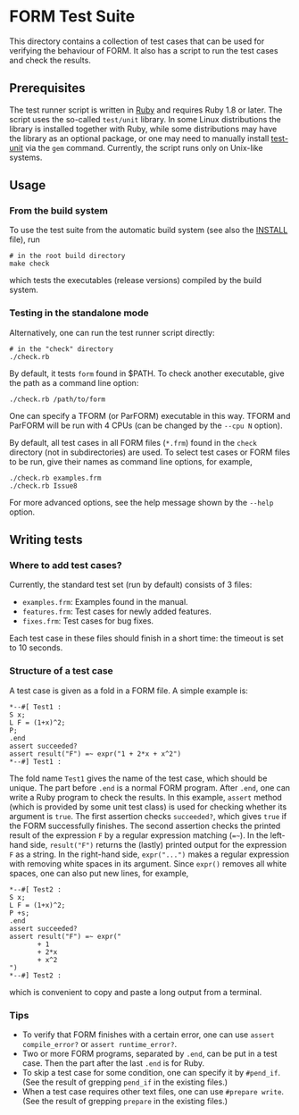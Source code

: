 FORM Test Suite
===============

This directory contains a collection of test cases that can be used for
verifying the behaviour of FORM. It also has a script to run the test cases and
check the results.

Prerequisites
-------------

The test runner script is written in [Ruby](https://www.ruby-lang.org/)
and requires Ruby 1.8 or later. The script uses the so-called `test/unit`
library. In some Linux distributions the library is installed together with
Ruby, while some distributions may have the library as an optional package,
or one may need to manually install
[test-unit](http://test-unit.github.io/test-unit/en/) via the `gem` command.
Currently, the script runs only on Unix-like systems.

Usage
-----

### From the build system

To use the test suite from the automatic build system
(see also the [INSTALL](../INSTALL) file),
run

```
# in the root build directory
make check
```

which tests the executables (release versions) compiled by the build system.

### Testing in the standalone mode

Alternatively, one can run the test runner script directly:

```
# in the "check" directory
./check.rb
```

By default, it tests `form` found in $PATH.
To check another executable, give the path as a command line option:

```
./check.rb /path/to/form
```

One can specify a TFORM (or ParFORM) executable in this way.
TFORM and ParFORM will be run with 4 CPUs (can be changed by the `--cpu N`
option).

By default, all test cases in all FORM files (`*.frm`) found in the `check`
directory (not in subdirectories) are used. To select test cases or FORM files
to be run, give their names as command line options, for example,

```
./check.rb examples.frm
./check.rb Issue8
```

For more advanced options, see the help message shown by the `--help` option.

Writing tests
-------------

### Where to add test cases?

Currently, the standard test set (run by default) consists of 3 files:

- `examples.frm`: Examples found in the manual.
- `features.frm`: Test cases for newly added features.
- `fixes.frm`: Test cases for bug fixes.

Each test case in these files should finish in a short time: the timeout is set
to 10 seconds.

### Structure of a test case

A test case is given as a fold in a FORM file. A simple example is:

```
*--#[ Test1 :
S x;
L F = (1+x)^2;
P;
.end
assert succeeded?
assert result("F") =~ expr("1 + 2*x + x^2")
*--#] Test1 : 
```

The fold name `Test1` gives the name of the test case, which should be unique.
The part before `.end` is a normal FORM program. After `.end`, one can write
a Ruby program to check the results. In this example, `assert` method (which is
provided by some unit test class) is used for checking whether its argument is
`true`. The first assertion checks `succeeded?`, which gives `true` if the FORM
successfully finishes. The second assertion checks the printed result of the
expression `F` by a regular expression matching (`=~`). In the left-hand side,
`result("F")` returns the (lastly) printed output for the expression `F` as
a string. In the right-hand side, `expr("...")` makes a regular expression with
removing white spaces in its argument. Since `expr()` removes all white spaces,
one can also put new lines, for example,

```
*--#[ Test2 :
S x;
L F = (1+x)^2;
P +s;
.end
assert succeeded?
assert result("F") =~ expr("
       + 1
       + 2*x
       + x^2
")
*--#] Test2 : 
```

which is convenient to copy and paste a long output from a terminal.

### Tips

- To verify that FORM finishes with a certain error, one can use
  `assert compile_error?` or `assert runtime_error?`.
- Two or more FORM programs, separated by `.end`, can be put in a test case.
  Then the part after the last `.end` is for Ruby.
- To skip a test case for some condition, one can specify it by `#pend_if`.
  (See the result of grepping `pend_if` in the existing files.)
- When a test case requires other text files, one can use `#prepare write`.
  (See the result of grepping `prepare` in the existing files.)
